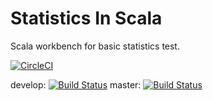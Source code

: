 # Statistics In Scala
Scala workbench for basic statistics test.

[![CircleCI](https://circleci.com/gh/abhinav812/statistics-in-scala.svg?style=svg)](https://circleci.com/gh/abhinav812/statistics-in-scala)

develop: [![Build Status](https://travis-ci.org/abhinav812/statistics-in-scala.svg?branch=develop)](https://travis-ci.org/abhinav812/statistics-in-scala)
master: [![Build Status](https://travis-ci.org/abhinav812/statistics-in-scala.svg?branch=master)](https://travis-ci.org/abhinav812/statistics-in-scala)